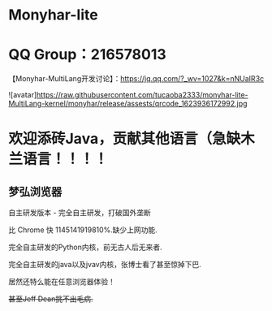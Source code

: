 # Monyhar-lite
# QQ Group：216578013
【Monyhar-MultiLang开发讨论】：https://jq.qq.com/?_wv=1027&k=nNUaIR3c

![avatar]https://raw.githubusercontent.com/tucaoba2333/monyhar-lite-MultiLang-kernel/monyhar/release/assests/qrcode_1623936172992.jpg

# 欢迎添砖Java，贡献其他语言（急缺木兰语言！！！！
## 梦弘浏览器 

自主研发版本 - 完全自主研发，打破国外垄断

比 Chrome 快 1145141919810%.缺少上网功能.

完全自主研发的Python内核，前无古人后无来者.

完全自主研发的java以及jvav内核，张博士看了甚至惊掉下巴.

居然还特么能在任意浏览器体验！

~~甚至Jeff Dean挑不出毛病.~~

